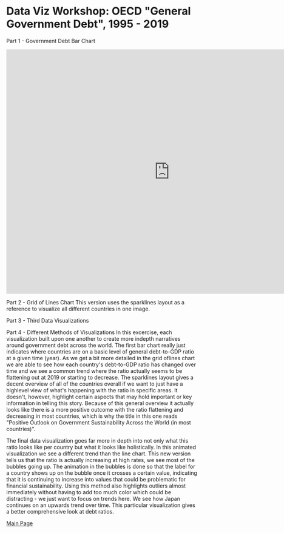 # Data Viz Workshop: OECD "General Government Debt", 1995 - 2019

Part 1 - Government Debt Bar Chart

<iframe src="https://data.oecd.org/chart/69EJ" width="860" height="645" style="border: 0" mozallowfullscreen="true" webkitallowfullscreen="true" allowfullscreen="true"><a href="https://data.oecd.org/chart/69EJ" target="_blank">OECD Chart: General government debt, Total, % of GDP, Annual, 2019</a></iframe>

Part 2 - Grid of Lines Chart
This version uses the sparklines layout as a reference to visualize all different countries in one image.

<div class="flourish-embed flourish-chart" data-src="visualisation/4280884"><script src="https://public.flourish.studio/resources/embed.js"></script></div>

Part 3 - Third Data Visualizations
<div class="flourish-embed flourish-scatter" data-src="visualisation/4281421"><script src="https://public.flourish.studio/resources/embed.js"></script></div>

Part 4 - Different Methods of Visualizations
In this excercise, each visualization built upon one another to create more indepth narratives around government debt across the world. The first bar chart really just indicates where countries are on a basic level of general debt-to-GDP ratio at a given time (year). As we get a bit more detailed in the grid oflines chart we are able to see how each country's debt-to-GDP ratio has changed over time and we see a common trend where the ratio actually seems to be flattening out at 2019 or starting to decrease. The sparklines layout gives a decent overview of all of the countries overall if we want to just have a highlevel view of what's happening with the ratio in specific areas. It doesn't, however, highlight certain aspects that may hold important or key information in telling this story. Because of this general overview it actually looks like there is a more positive outcome with the ratio flattening and decreasing in most countries, which is why the title in this one reads "Positive Outlook on Government Sustainability Across the World (in most countries)". 

The final data visualization goes far more in depth into not only what this ratio looks like per country but what it looks like holistically. In this animated visualization we see a different trend than the line chart. This new version tells us that the ratio is actually increasing at high rates, we see most of the bubbles going up. The animation in the bubbles is done so that the label for a country shows up on the bubble once it crosses a certain value, indicating that it is continuing to increase into values that could be problematic for financial sustainability. Using this method also highlights outliers almost immediately without having to add too much color which could be distracting - we just want to focus on trends here. We see how Japan continues on an upwards trend over time. This particular visualization gives a better comprehensive look at debt ratios. 

[Main Page](https://sarikasanyal.github.io/sarikas/)
